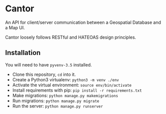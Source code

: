 # Cantor 

An API for client/server communication between a Geospatial Database and a Map UI.

Cantor loosely follows RESTful and HATEOAS design principles. 

## Installation

You will need to have `pyvenv-3.5` installed. 

* Clone this repository, `cd` into it.
* Create a Python3 virtualenv: `python3 -m venv ./env`
* Activate the virtual environment: `source env/bin/activate`
* Install requirements with pip: `pip install -r requirements.txt`
* Make migrations: `python manage.py makemigrations`
* Run migrations: `python manage.py migrate`
* Run the server: `python manage.py runserver`

